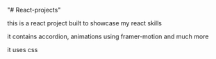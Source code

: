 "# React-projects" 

this is a react project built to showcase my react skills

it contains accordion, animations using framer-motion and much more

it uses css